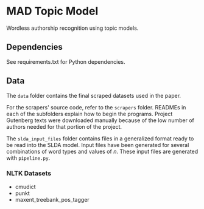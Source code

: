 # MAD Topic Model

Wordless authorship recognition using topic models.

## Dependencies

See requirements.txt for Python dependencies.

## Data

The `data` folder contains the final scraped datasets used in the paper.

For the scrapers' source code, refer to the `scrapers` folder. READMEs in each of the subfolders explain how to begin the programs. Project Gutenberg texts were downloaded manually because of the low number of authors needed for that portion of the project.

The `slda_input_files` folder contains files in a generalized format ready to be read into the SLDA model. Input files have been generated for several combinations of word types and values of $n$. These input files are generated with `pipeline.py`.


### NLTK Datasets

- cmudict
- punkt
- maxent_treebank_pos_tagger
